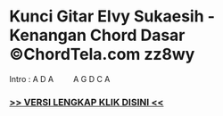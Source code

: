 
 # Kunci Gitar Elvy Sukaesih - Kenangan Chord Dasar ©ChordTela.com zz8wy


Intro : A D A         A G D C A

###  <a href="https://shortlighzx.web.app?sq=Kunci Gitar Elvy Sukaesih - Kenangan Chord Dasar ©ChordTela.com"> >> VERSI LENGKAP KLIK DISINI << </a>
